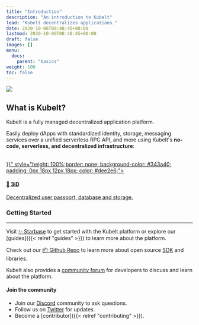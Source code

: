 ```yaml
---
title: "Introduction"
description: "An introduction to Kubelt"
lead: "Kubelt decentralizes applications."
date: 2020-10-06T08:48:45+00:00
lastmod: 2020-10-06T08:48:45+00:00
draft: false
images: []
menu:
  docs:
    parent: "basics"
weight: 100
toc: false
---
```


<img src="/images/kubelt-banner.gif" width="{{ .Width }}" height="{{ .Height }}">

## What is Kubelt?

Kubelt is a fully managed decentralized application platform.

Easily deploy dApps with standardized identity, storage, messaging services over a unified serverless RPC API, and more using Kubelt's **no-code, serverless, and decentralized infrastructure**:

<style>
.card:hover {
  border: 1px solid white;
}
</style>

<div class="container" style="padding: 0px;">
  <div class="row" style="margin-top: 32px">
    <div class="col col--6">
      <a class="card" href="{{<relref \"3id\">}}" style="height: 100%;border: none; background-color: #343a40; padding: 0px 18px 12px 18px; color: #dee2e6;">
        <div class="card__body">
          <h4>🪪 3iD</h4>
          <p>Decentralized user passport, database and storage.</p>
        </div>
      </a>  
    </div>
  </div>
</div>

### Getting Started

---

Visit [✨ Starbase](https://starbase.kubelt.com) to get started with the Kubelt platform or explore our [guides]({{< relref "guides" >}}) to learn more about the platform.

Check out our [📦 Github Repo](https://github.com/kubelt/kubelt) to learn more about open source [SDK](https://sdk.kubelt.com/) and libraries.

Kubelt also provides a [community forum](https://github.com/kubelt/kubelt/discussions) for  developers to discuss and learn about the platform.


#### Join the community

- Join our [Discord](https://discord.gg/UgwAsJf6C5) community to ask questions.
- Follow us on [Twitter](https://twitter.com/kubelt) for updates.
- Become a [contributor]({{< relref "contributing" >}}).
